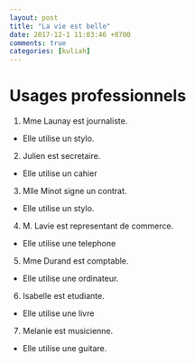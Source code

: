```yaml
---
layout: post
title: "La vie est belle"
date: 2017-12-1 11:03:46 +0700
comments: true
categories: [kuliah]
---
```

# Usages professionnels
1. Mme Launay est journaliste.
- Elle utilise un stylo.
2. Julien est secretaire.
- Elle utilise un cahier
3. Mlle Minot signe un contrat.
- Elle utilise un stylo.
4. M. Lavie est representant de commerce.
- Elle utilise une telephone
5. Mme Durand est comptable. 
- Elle utilise une ordinateur.
6. Isabelle est etudiante.
- Elle utilise une livre
7. Melanie est musicienne.
- Elle utilise une guitare.
#
